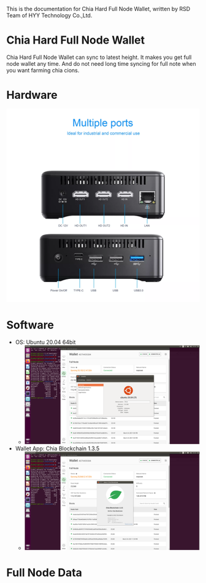 This is the documentation for Chia Hard Full Node Wallet, written by RSD Team of HYY Technology Co.,Ltd.

# Chia Hard Full Node Wallet
Chia Hard Full Node Wallet can sync to latest height. It makes you get full node wallet any time. And do not need long time syncing for full note when you want farming chia cions.

# Hardware
![](Hardware.webp)

# Software
- OS: Ubuntu 20.04 64bit
    - ![](ubuntu.png)
- Wallet App: Chia Blockchain 1.3.5
    - ![](chia.png)

# Full Node Data